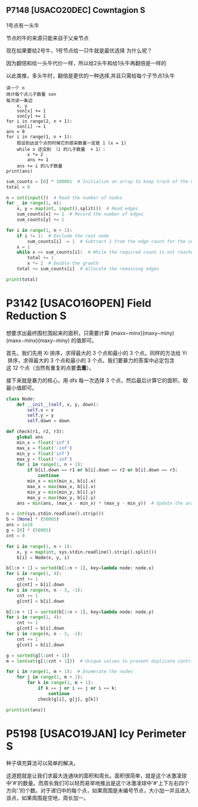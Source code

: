## P7148 [USACO20DEC] Cowntagion S

1号点有一头牛

节点的牛的来源只能来自于父亲节点

现在如果要给2号牛，1号节点给一只牛就是最优选择
为什么呢？

因为翻倍和给一头牛代价一样，所以给2头牛和给1头牛再翻倍是一样的

以此类推，多头牛时，翻倍是更优的一种选择,并且只需给每个子节点1头牛

```
读一个 n
统计每个点儿子数量 son
每次读一条边
    x, y
    son[x] += 1
    son[y] += 1
for i in range(2, n + 1):
    son[i] -= 1
ans = 0
for i in range(1, n + 1):
    假设到达这个点的时候它的感染数量一定是 1 (x = 1)
    while x 还没到 （i 的儿子数量  + 1）:
        x *= 2
        ans += 1
    ans += i 的儿子数量
print(ans)
```

```py
sum_counts = [0] * 100001  # Initialize an array to keep track of the number of edges
total = 0

n = int(input())  # Read the number of nodes
for _ in range(1, n):
    x, y = map(int, input().split())  # Read edges
    sum_counts[x] += 1  # Record the number of edges
    sum_counts[y] += 1

for i in range(1, n + 1):
    if i != 1:  # Exclude the root node
        sum_counts[i] -= 1  # Subtract 1 from the edge count for the subtree
    x = 1
    while x <= sum_counts[i]:  # While the required count is not reached
        total += 1
        x *= 2  # Double the growth
    total += sum_counts[i]  # Allocate the remaining edges

print(total)
```

# P3142 [USACO16OPEN] Field Reduction S

想要求出最终围栏围起来的面积，只需要计算 (maxx−minx)(maxy−miny)(maxx−minx)(maxy−miny) 的值即可。

首先，我们先用 Xi​ 排序，求得最大的 3 个点和最小的 3 个点。同样的方法给 Yi​ 排序，求得最大的 3 个点和最小的 3 个点。我们要暴力的答案中必定包含这 12 个点（当然有重复的点要**去重**）。

接下来就是暴力的核心，用 dfs 每一次选择 3 个点，然后最后计算它的面积，取最小值即可。

```py
class Node:
    def __init__(self, x, y, down):
        self.x = x
        self.y = y
        self.down = down

def check(r1, r2, r3):
    global ans
    min_x = float('inf')
    max_x = float('-inf')
    min_y = float('inf')
    max_y = float('-inf')
    for i in range(1, n + 1):
        if b[i].down == r1 or b[i].down == r2 or b[i].down == r3:
            continue
        min_x = min(min_x, b[i].x)
        max_x = max(max_x, b[i].x)
        min_y = min(min_y, b[i].y)
        max_y = max(max_y, b[i].y)
    ans = min(ans, (max_x - min_x) * (max_y - min_y))  # Update the answer with the minimum value

n = int(sys.stdin.readline().strip())
b = [None] * (50005)
ans = 1e18
g = [0] * (50005)
cnt = 0

for i in range(1, n + 1):
    x, y = map(int, sys.stdin.readline().strip().split())
    b[i] = Node(x, y, i)

b[1:n + 1] = sorted(b[1:n + 1], key=lambda node: node.x)
for i in range(1, 4):
    cnt += 1
    g[cnt] = b[i].down
for i in range(n, n - 3, -1):
    cnt += 1
    g[cnt] = b[i].down

b[1:n + 1] = sorted(b[1:n + 1], key=lambda node: node.y)
for i in range(1, 4):
    cnt += 1
    g[cnt] = b[i].down
for i in range(n, n - 3, -1):
    cnt += 1
    g[cnt] = b[i].down

g = sorted(g[1:cnt + 1])
m = len(set(g[1:cnt + 1]))  # Unique values to prevent duplicate contributions.

for i in range(1, m + 1):  # Enumerate the nodes
    for j in range(1, m + 1):
        for k in range(1, m + 1):
            if k == j or i == j or i == k:
                continue
            check(g[i], g[j], g[k])

print(int(ans))
```

# P5198 [USACO19JAN] Icy Perimeter S

种子填充算法可以简单的解决。

这道题就是让我们求最大连通块的面积和周长。面积很简单，就是这个冰激凌球中'#'的数量。而周长我们可以轻而易举地推出是这个冰激凌球中'#'上下左右四个方向‘.’的个数。对于递归中的每个点，如果周围是未编号节点，大小加一并且进入该点，如果周围是空地，周长加一。

